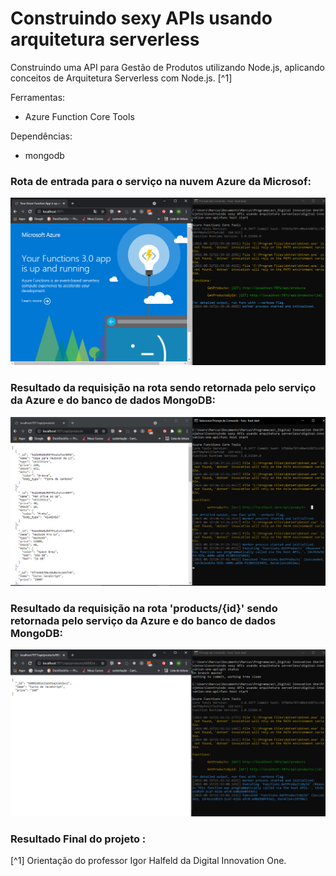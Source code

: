 # Construindo sexy APIs usando arquitetura serverless

Construindo uma API para Gestão de Produtos utilizando Node.js, aplicando conceitos de Arquitetura Serverless com Node.js. [^1]



Ferramentas:

- Azure Function Core Tools



Dependências:

- mongodb



### Rota de entrada para o serviço na nuvem Azure da Microsof:
![rota-de-entrada-azure-cloud](./public/images/rota-de-entrada-azure-cloud.png)


### Resultado da requisição na rota sendo retornada pelo serviço da Azure e do banco de dados MongoDB:
![imagem-da-rota-products](./public/images/imagem-da-rota-products.png)


### Resultado da requisição na rota 'products/{id}' sendo retornada pelo serviço da Azure e do banco de dados MongoDB:
![imagem-da-rota-products-id](./public/images/imagem-da-rota-products-id.png)


### Resultado Final do projeto :





[^1] Orientação do professor Igor Halfeld da Digital Innovation One.

